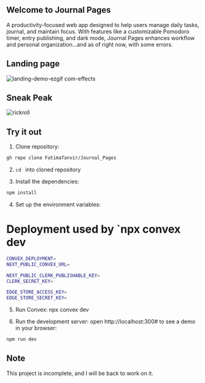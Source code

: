## Welcome to Journal Pages

A productivity-focused web app designed to help users manage daily tasks, journal, and maintain focus. With features like a customizable Pomodoro timer, entry publishing, and dark mode, Journal Pages enhances workflow and personal organization...and as of right now, with some errors.

## Landing page

![landing-demo-ezgif com-effects](https://github.com/user-attachments/assets/af3a7d09-a11f-4ee6-9e44-c58b3898df61)

## Sneak Peak

![rickroll](https://github.com/user-attachments/assets/014c5480-f393-434f-a546-e931cbbe3ee3)

## Try it out

1. Clone repository:

```bash 
gh repo clone FatimaTanvir/Journal_Pages
```
2. ```cd ``` into cloned repository

3. Install the dependencies:
```bash
npm install
```
4. Set up the environment variables:
# Deployment used by `npx convex dev
```bash
CONVEX_DEPLOYMENT=
NEXT_PUBLIC_CONVEX_URL=

NEXT_PUBLIC_CLERK_PUBLISHABLE_KEY=
CLERK_SECRET_KEY=

EDGE_STORE_ACCESS_KEY=
EDGE_STORE_SECRET_KEY=
```
5. Run Convex:
npx convex dev

6. Run the development server: open http://localhost:300# to see a demo in your browser:
   
```bash
npm run dev
```

## Note 
This project is incomplete, and I will be back to work on it.
